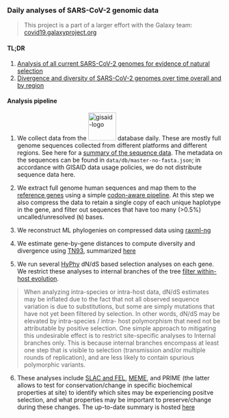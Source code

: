 ### Daily analyses of SARS-CoV-2 genomic data

> This project is a part of a larger effort with the Galaxy team: [covid19.galaxyproject.org](http://covid19.galaxyproject.org])

#### TL;DR

1. [Analysis of all current SARS-CoV-2 genomes for evidence of natural selection](https://observablehq.com/@spond/natural-selection-analysis-of-sars-cov-2-covid-19)
2. [Divergence and diversity of SARS-CoV-2 genomes over time overall and by region](https://observablehq.com/@spond/current-state-of-sars-cov-2-evolution)


#### Analysis pipeline

1. We collect data from the <img src="https://www.gisaid.org/fileadmin/gisaid/img/schild.png" alt="gisaid-logo" width="65"> database daily. These are mostly full genome sequences collected from different platforms and different regions. See here for a [summary of the sequence data](https://observablehq.com/@stevenweaver/case-vs-sequence-count). The metadata on the sequences can be found in `data/db/master-no-fasta.json`; in accordance with GISAID data usage policies, we do not distribute sequence data here.

2. We extract full genome human sequences and map them to the [reference genes](https://www.ncbi.nlm.nih.gov/nuccore/?term=COVID) using a simple [codon-aware pipeline](https://github.com/veg/hyphy-analyses/tree/master/codon-msa). 
At this step we also compress the data to retain a single copy of each unique haplotype in the gene, and filter out sequences that have too many (>0.5%) uncalled/unresolved (`N`) bases.

3. We reconstruct ML phylogenies on compressed data using [raxml-ng](https://github.com/amkozlov/raxml-ng)

4. We estimate gene-by-gene distances to compute diversity and divergence using [TN93](https://github.com/veg/tn93), summarized [here](https://observablehq.com/@spond/current-state-of-sars-cov-2-evolution)

5. We run several [HyPhy](https://github.com/veg/hyphy) dN/dS based selection analyses on each gene. We restrict these analyses to internal branches of the tree [filter within-host evolution](https://journals.plos.org/ploscompbiol/article?id=10.1371/journal.pcbi.0020062).	
>When analyzing intra-species or intra-host data, dN/dS estimates may be inflated due to the fact that not all observed sequence variation is due to substitutions, but some are simply mutations that have not yet been filtered by selection. In other words, dN/dS may be elevated by intra-species / intra- host polymorphism that need not be attributable by positive selection. One simple approach to mitigating this undesirable effect is to restrict site-specific analyses to Internal branches only. This is because internal branches encompass at least one step that is visible to selection (transmission and/or multiple rounds of replication), and are less likely to contain spurious polymorphic variants.

6. These analyses include [SLAC and FEL](https://www.ncbi.nlm.nih.gov/pubmed/15703242), [MEME](https://www.ncbi.nlm.nih.gov/pubmed/22807683), and PRIME (the latter allows to test for conservation/change in specific biochemical properties at site) to identify which sites may be experiencing positve selection, and what properties may be important to preserve/change during these changes. The up-to-date summary is hosted [here](https://observablehq.com/@spond/natural-selection-analysis-of-sars-cov-2-covid-19)
